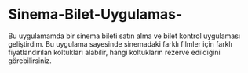 # Sinema-Bilet-Uygulamas-

Bu uygulamamda bir sinema bileti satın alma ve bilet kontrol uygulaması geliştirdim. Bu uygulama sayesinde sinemadaki farklı filmler için farklı fiyatlandırılan koltukları alabilir, hangi koltukların rezerve edildiğini görebilirsiniz. 

